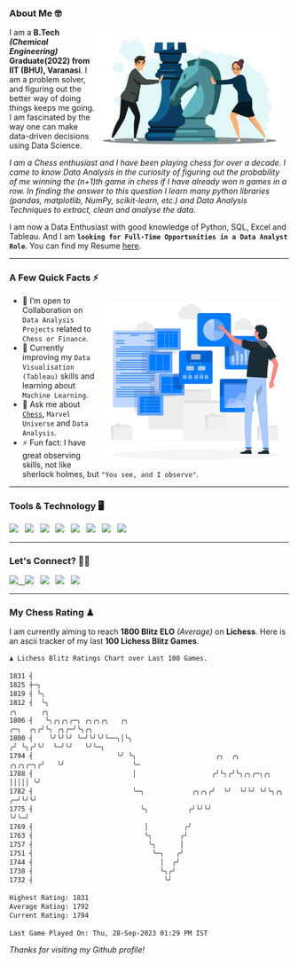 ### About Me 🤓
<img align="right" alt="Coding" width="350" src="https://github.com/Laxman-Lakhan/Laxman-Lakhan/blob/master/Assets/Chess_Vector.jpg">   

I am a **B.Tech** _**(Chemical Engineering)**_ **Graduate(2022) from IIT (BHU), Varanasi**. I am a problem solver, and figuring out the better way of doing things keeps me going. I am fascinated by the way one can make data-driven decisions using Data Science. 

_I am a Chess enthusiast and I have been playing chess for over a decade. I came to know Data Analysis in the curiosity of figuring out the probability of me winning the (n+1)th game in chess if I have already won n games in a row. In finding the answer to this question I learn many python libraries (pandas, matplotlib, NumPy, scikit-learn, etc.) and Data Analysis Techniques to extract, clean and analyse the data._

I am now a Data Enthusiast with good knowledge of Python, SQL, Excel and Tableau. And I am **`looking for Full-Time Opportunities in a Data Analyst Role`**. You can find my Resume
 [here](https://drive.google.com/file/d/1UIOoogRLj5eGQFQBkuvMmTISZVdl2Ok7/view?usp=sharing).


---

### A Few Quick Facts ⚡️
<img align="right" alt="Coding" width="340" src="https://github.com/Laxman-Lakhan/Laxman-Lakhan/blob/master/Assets/Data_Vector.jpg">   

- 🤝 I’m open to Collaboration on `Data Analysis Projects` related to `Chess or Finance`.
- 📖 Currently improving my `Data Visualisation (Tableau)` skills and learning about `Machine Learning`.
- 💬 Ask me about [`Chess`](https://lichess.org/@/YourKingIsInDanger), `Marvel Universe` and `Data Analysis`.
- ⚡️ Fun fact: I have great observing skills, not like sherlock holmes, but `"You see, and I observe"`.

---
### Tools & Technology 🖥

<img src="https://img.shields.io/badge/Python-white?logo=Python&logoColor=ColorName&style=ShieldStyle" /> &nbsp;
<img src="https://img.shields.io/badge/MySQL-white?logo=MySQL&logoColor=ColorName&style=ShieldStyle" /> &nbsp;
<img src="https://img.shields.io/badge/Tableau-white?logo=Tableau&logoColor=ColorName&style=ShieldStyle" /> &nbsp;
<img src="https://img.shields.io/badge/Excel-white?logo=Microsoft+Excel&logoColor=196F3D&style=ShieldStyle" /> &nbsp;
<img src="https://img.shields.io/badge/Jupyter-white?logo=Jupyter&logoColor=ColorName&style=ShieldStyle" /> &nbsp;
<img src="https://img.shields.io/badge/pandas-white?logo=Pandas&logoColor=000080&style=ShieldStyle" /> &nbsp;
<img src="https://img.shields.io/badge/numpy-white?logo=Numpy&logoColor=85C1E9&style=ShieldStyle" /> &nbsp;
<img src="https://img.shields.io/badge/scikit learn-white?logo=Scikit+Learn&logoColor=ColorName&style=ShieldStyle" /> &nbsp;



---

### Let's Connect? 🫳🏻

<a href="mailto:laxmansingh.lakhan@gmail.com"> <img src="https://img.icons8.com/fluent/48/000000/gmail.png" width="3.5%"/> &nbsp;
[<img src="https://img.icons8.com/color/48/000000/linkedin.png" width="3.5%"/>](https://www.linkedin.com/in/laxman-lakhan/)  &nbsp;
[<img src="https://img.icons8.com/fluent/48/000000/facebook-new.png" width="3.5%"/>](https://www.facebook.com/s.laxmanlakhan/)  &nbsp;
[<img src="https://img.icons8.com/fluent/48/000000/instagram-new.png" width="3.5%"/>](https://www.instagram.com/laxman.lakhan/)  &nbsp;
[<img src="https://img.icons8.com/color/48/000000/twitter.png" width="3.5%"/>](https://twitter.com/laxman__lakhan)  &nbsp;

 ---
  
### My Chess Rating ♟
  
I am currently aiming to reach **1800 Blitz ELO** *(Average)* on **Lichess**. Here is an ascii tracker of my last **100 Lichess Blitz Games**.

  ```
  ♟︎ 𝙻𝚒𝚌𝚑𝚎𝚜𝚜 𝙱𝚕𝚒𝚝𝚣 𝚁𝚊𝚝𝚒𝚗𝚐𝚜 𝙲𝚑𝚊𝚛𝚝 𝚘𝚟𝚎𝚛 𝙻𝚊𝚜𝚝 𝟷00 𝙶𝚊𝚖𝚎𝚜.
  
1831 ┤
1825 ┼─╮
1819 ┤ ╰╮
1812 ┤  ╰╮                                                                               ╭╮      ╭╮
1806 ┤   ╰╮╭╮╭╮╭─╮ ╭╮╭╮╭╮   ╭╮                                                   ╭─╮  ╭╮╭╯╰╮ ╭╮╭─╯╰╮╭╮
1800 ┤    ╰╯╰╯╰╯ ╰─╯╰╯╰╯╰──╮│╰╮                                                 ╭╯ ╰╮╭╯╰╯  ╰─╯╰╯   ╰╯╰─╮
1794 ┤                     ╰╯ ╰╮                    ╭╮  ╭╮              ╭╮╭╮╭─╮╭╯   ╰╯                 ╰─
1788 ┤                         │                   ╭╯╰╮╭╯╰╮╭╮╭─╮╭╮      │││││ ╰╯
1782 ┤                         ╰─╮            ╭╮╭╮╭╯  ╰╯  ╰╯╰╯ ╰╯╰╮╭╮ ╭─╯╰╯╰╯
1775 ┤                           ╰╮          ╭╯╰╯╰╯               ╰╯╰─╯
1769 ┤                            │         ╭╯
1763 ┤                            ╰╮       ╭╯
1757 ┤                             ╰╮      │
1751 ┤                              ╰─╮   ╭╯
1744 ┤                                │  ╭╯
1738 ┤                                ╰╮╭╯
1732 ┤                                 ╰╯ 

Highest Rating: 1831
Average Rating: 1792
Current Rating: 1794 

Last Game Played On: Thu, 28-Sep-2023 01:29 PM IST
  ```
  
  
*Thanks for visiting my Github profile!*
